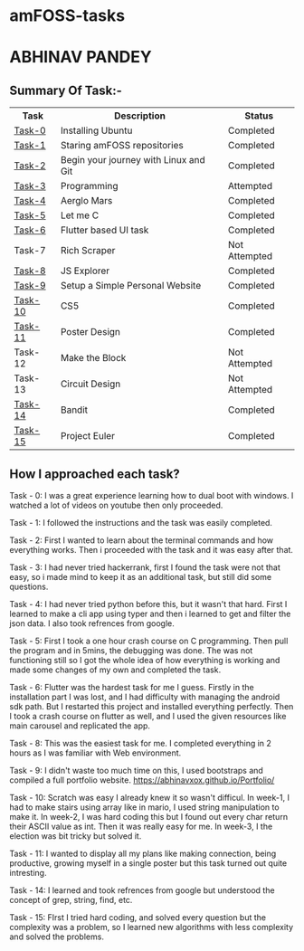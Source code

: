 # amFOSS-tasks

# ABHINAV PANDEY

## Summary Of Task:-
<table>
<tr>
<th>Task</th>
<th>Description</th>
<th>Status</th>
</tr>

<tr>
<td><a href="https://github.com/abhinavxox/amFOSS-tasks/tree/master/task-0">Task-0</a></td>
<td>Installing Ubuntu</td>
<td>Completed </td>
</tr>

<tr>
<td><a href="https://github.com/abhinavxox/amFOSS-tasks/tree/master/task-1">Task-1</a></td>
<td>Staring amFOSS repositories</td>
<td>Completed</td>
</tr>

<tr>
<td><a href="https://github.com/abhinavxox/amFOSS-tasks/tree/master/task-2">Task-2</a></td>
<td>Begin your journey with Linux and Git</td>
<td>Completed</td>
</tr>

<tr>
<td><a href="https://github.com/abhinavxox/amFOSS-tasks/tree/master/task-3">Task-3</a></td>
<td>Programming</td>
<td>Attempted</td>
</tr>

<tr>
<td><a href="https://github.com/abhinavxox/amFOSS-tasks/tree/master/task-4">Task-4</a></td>
<td>Aerglo Mars</td>
<td>Completed</td>
</tr>

<tr>
<td><a href="https://github.com/abhinavxox/amFOSS-tasks/tree/master/task-5">Task-5</a></td>
<td>Let me C</td>
<td>Completed</td>
</tr>

<tr>
<td><a href="https://github.com/abhinavxox/amFOSS-tasks/tree/master/task-6">Task-6</a></td>
<td>Flutter based UI task</td>
<td>Completed</td>
</tr>

<tr>
<td>Task-7</td>
<td>Rich Scraper</td>
<td>Not Attempted</td>
</tr>

<tr>
<td><a href="https://github.com/abhinavxox/amFOSS-tasks/tree/master/task-8">Task-8</a></td>
<td>JS Explorer</td>
<td>Completed</td>
</tr>

<tr>
<td><a href="https://github.com/abhinavxox/amFOSS-tasks/tree/master/task-9">Task-9</a></td>
<td>Setup a Simple Personal Website</td>
<td>Completed</td>
</tr>

<tr>
<td><a href="https://github.com/abhinavxox/amFOSS-tasks/tree/master/task-10">Task-10</a></td>
<td>CS5</td>
<td>Completed</td>
</tr>

<tr>
<td><a href="https://github.com/abhinavxox/amFOSS-tasks/tree/master/task-11">Task-11</a></td>
<td>Poster Design</td>
<td>Completed</td>
</tr>

<tr>
<td>Task-12</td>
<td>Make the Block</td>
<td>Not Attempted</td>
</tr>

<tr>
<td>Task-13</td>
<td>Circuit Design</td>
<td>Not Attempted</td>
</tr>

<tr>
<td><a href="https://github.com/abhinavxox/amFOSS-tasks/tree/master/task-14">Task-14</a></td>
<td>Bandit</td>
<td>Completed</td>
</tr>

<tr>
<td><a href="https://github.com/abhinavxox/amFOSS-tasks/tree/master/task-15">Task-15</a></td>
<td>Project Euler</td>
<td>Completed</td>
</tr>

</table>

## How I approached each task?

Task - 0: I was a great experience learning how to dual boot with windows. I watched a lot of videos on youtube then only proceeded.

Task - 1: I followed the instructions and the task was easily completed.

Task - 2: First I wanted to learn about the terminal commands and how everything works. Then i proceeded with the task and it was easy after that.

Task - 3: I had never tried hackerrank, first I found the task were not that easy, so i made mind to keep it as an additional task, but still did some questions.

Task - 4: I had never tried python before this, but it wasn't that hard. First I learned to make a cli app using typer and then i learned to get and filter the json data. I also took refrences from google.

Task - 5: First I took a one hour crash course on C programming. Then pull the program and in 5mins, the debugging was done. The was not functioning still so I got the whole idea of how everything is working and made some changes of my own and completed the task.

Task - 6: Flutter was the hardest task for me I guess. Firstly in the installation part I was lost, and I had difficulty with managing the android sdk path. But I restarted this project and installed everything perfectly. Then I took a crash course on flutter as well, and I used the given resources like main carousel and replicated the app.

Task - 8: This was the easiest task for me. I completed everything in 2 hours as I was familiar with Web environment.

Task - 9: I didn't waste too much time on this, I used bootstraps and compiled a full portfolio website.
https://abhinavxox.github.io/Portfolio/

Task - 10: Scratch was easy I already knew it so wasn't difficul. In week-1, I had to make stairs using array like in mario, I used string manipulation to make it. In week-2, I was hard coding this but I found out every char return their ASCII value as int. Then it was really easy for me. In week-3, I the election was bit tricky but solved it.

Task - 11: I wanted to display all my plans like making connection, being productive, growing myself in a single poster but this task turned out quite intresting.

Task - 14: I learned and took refrences from google but understood the concept of grep, string, find, etc.

Task - 15: FIrst I tried hard coding, and solved every question but the complexity was a problem, so I learned new algorithms with less complexity and solved the problems.
